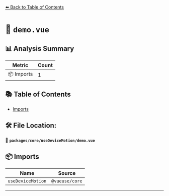 [⬅️ Back to Table of Contents](../../../index.md)

# 📄 `demo.vue`

## 📊 Analysis Summary

| Metric | Count |
|--------|-------|
| 📦 Imports | 1 |

## 📚 Table of Contents

- [Imports](#imports)

## 🛠️ File Location:
📂 **`packages/core/useDeviceMotion/demo.vue`**

## 📦 Imports

| Name | Source |
|------|--------|
| `useDeviceMotion` | `@vueuse/core` |


---